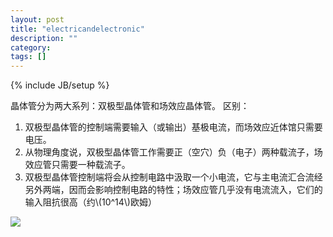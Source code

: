```yaml
---
layout: post
title: "electricandelectronic"
description: ""
category: 
tags: []
---
```

{% include JB/setup %}


<script type="text/javascript" src="http://cdn.mathjax.org/mathjax/latest/MathJax.js?config=default">$$x=\frac{-b\pm\sqrt{b^2-4ac}}{2a}$$</script>

晶体管分为两大系列：双极型晶体管和场效应晶体管。
区别：
1. 双极型晶体管的控制端需要输入（或输出）基极电流，而场效应近体馆只需要电压。
2. 从物理角度说，双极型晶体管工作需要正（空穴）负（电子）两种载流子，场效应管只需要一种载流子。
3. 双极型晶体管控制端将会从控制电路中汲取一个小电流，它与主电流汇合流经另外两端，因而会影响控制电路的特性；场效应管几乎没有电流流入，它们的输入阻抗很高（约\\(10^14\\)欧姆）

<img src="http://www.forkosh.com/mathtex.cgi? \Large x=\frac{-b\pm\sqrt{b^2-4ac}}{2a}">